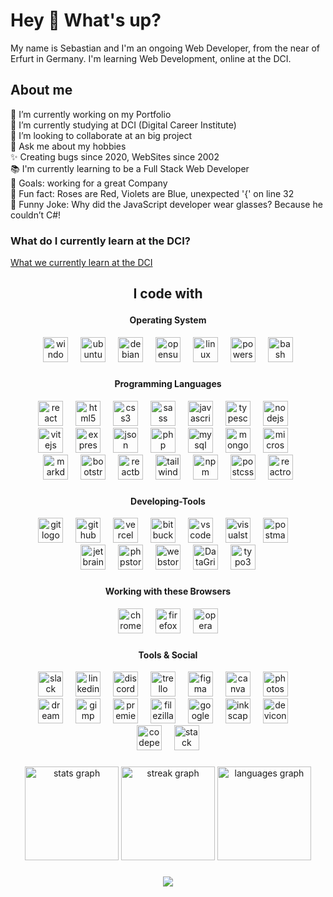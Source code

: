 # Hey 👋 What's up?

My name is Sebastian and I'm an ongoing Web Developer, from the near of Erfurt in Germany. I'm learning Web Development, online at the DCI.

## About me

🔭 I’m currently working on my Portfolio  
🌱 I’m currently studying at DCI (Digital Career Institute)  
👯 I’m looking to collaborate at an big project  
💬 Ask me about my hobbies  
✨ Creating bugs since 2020, WebSites since 2002  
📚 I'm currently learning to be a Full Stack Web Developer  
🎯 Goals: working for a great Company  
🎲 Fun fact: Roses are Red, Violets are Blue, unexpected '{' on line 32  
🎊 Funny Joke: Why did the JavaScript developer wear glasses? Because he couldn’t C#!

### What do I currently learn at the DCI?

[What we currently learn at the DCI](learn_at_dci.md "What we currently learn at DCI")

## <p align="center">I code with</p>

#### <p align="center">Operating System</p>

<div align="center">
  <img src="https://cdn.jsdelivr.net/gh/devicons/devicon@latest/icons/windows11/windows11-original.svg" height="40" alt="windows11 logo" title="Microsoft Windows 7/8/10/11 + Server 2012/2016/2019"  />
  <img width="12" />
  <img src="https://cdn.simpleicons.org/ubuntu/E95420" height="40" alt="ubuntu logo" alt="ubuntu logo" title="Ubuntu, Zorin + andere Distro's" />
  <img width="12" />
  <img src="https://cdn.jsdelivr.net/gh/devicons/devicon/icons/debian/debian-original.svg" height="40" alt="debian logo" title="Debian" />
  <img width="12" />
  <img src="https://cdn.jsdelivr.net/gh/devicons/devicon/icons/opensuse/opensuse-original.svg" height="40" alt="opensuse logo" title="OpenSuse"  />
  <img width="12" />
  <img src="https://cdn.jsdelivr.net/gh/devicons/devicon/icons/linux/linux-original.svg" height="40" alt="linux logo" title="Linux UI+CLI/Terminal"  />  
  <img width="12" />
  <img src="https://cdn.jsdelivr.net/gh/devicons/devicon@latest/icons/powershell/powershell-original.svg" height="40" alt="powershell logo" title="Microsoft Windows PowerShell 7"  />
  <img width="12" />
  <img src="https://cdn.simpleicons.org/gnubash/4EAA25" height="40" alt="bash logo" title="Linux Bash (Terminal)" />
</div>

###

#### <p align="center">Programming Languages</p>

<div align="center">

<img src="https://cdn.jsdelivr.net/gh/devicons/devicon/icons/react/react-original.svg" height="40" alt="react logo"  />
<img width="12" />
<!--   <img src="https://cdn.jsdelivr.net/gh/devicons/devicon/icons/csharp/csharp-original.svg" height="40" alt="csharp logo"  /> -->
<!--  <img width="12" /> -->
  <img src="https://cdn.jsdelivr.net/gh/devicons/devicon/icons/html5/html5-original.svg" height="40" alt="html5 logo" title="HTML 5"  />
  <img width="12" />
  <img src="https://cdn.jsdelivr.net/gh/devicons/devicon/icons/css3/css3-original.svg" height="40" alt="css3 logo" title="CSS 3" />
    <img width="12" />
  <img src="https://cdn.jsdelivr.net/gh/devicons/devicon/icons/sass/sass-original.svg" height="40" alt="sass logo" title="SASS / SCSS"  />
  <img width="12" />
  <img src="https://cdn.jsdelivr.net/gh/devicons/devicon/icons/javascript/javascript-original.svg" height="40" alt="javascript logo" title="JavaScript" />
  <img width="12" />
  <img src="https://cdn.jsdelivr.net/gh/devicons/devicon/icons/typescript/typescript-original.svg" height="40" alt="typescript logo" title="TypeScript" />
  <img width="12" />
  <img src="https://cdn.jsdelivr.net/gh/devicons/devicon/icons/nodejs/nodejs-original.svg" height="40" alt="nodejs logo" title="Node.JS" />
  <img width="12" />
  <br />
  <img src="https://cdn.jsdelivr.net/gh/devicons/devicon@latest/icons/vitejs/vitejs-original.svg" height="40" alt="vitejs logo" title="Vite.JS" />
  <img width="12" />
  <img src="https://cdn.jsdelivr.net/gh/devicons/devicon@latest/icons/express/express-original.svg" height="40" alt="expressjs logo" title="express.JS"  />
  <img width="12" />
  <img src="https://cdn.jsdelivr.net/gh/devicons/devicon@latest/icons/json/json-original.svg" height="40" alt="json logo" title="JSON" />
  <img width="12" />
  <img src="https://cdn.jsdelivr.net/gh/devicons/devicon@latest/icons/php/php-original.svg" height="40" alt="php logo" title="PHP 8" />
  <img width="12" />
  <img src="https://cdn.jsdelivr.net/gh/devicons/devicon/icons/mysql/mysql-original.svg" height="40" alt="mysql logo" title="MySQL" />
  <img width="12" />
  <img src="https://cdn.jsdelivr.net/gh/devicons/devicon@latest/icons/mongodb/mongodb-original.svg"  height="40" alt="mongodb logo" title="MongoDB"  />
  <img width="12" />
  <img src="https://cdn.jsdelivr.net/gh/devicons/devicon@latest/icons/microsoftsqlserver/microsoftsqlserver-original.svg"  height="40" alt="microsoftsqlserver logo" title="Microsoft SQL Server"  />
  <img width="12" />
  <br />
  <img src="https://cdn.jsdelivr.net/gh/devicons/devicon/icons/markdown/markdown-original.svg" height="40" alt="markdown logo" title="MarkDown" />
  <img width="12" />
  <img src="https://cdn.jsdelivr.net/gh/devicons/devicon/icons/bootstrap/bootstrap-original.svg" height="40" alt="bootstrap logo" title="BootStrap 5"  />
  <img width="12" />
  <img src="https://cdn.jsdelivr.net/gh/devicons/devicon@latest/icons/reactbootstrap/reactbootstrap-original.svg"  height="40" alt="reactbootstrap logo" title="ReactBootStrap"  />
  <img width="12" />  
  <img src="https://cdn.simpleicons.org/tailwindcss/06B6D4" height="40" alt="tailwindcss logo" title="TailWind" />
  <img width="12" />
  <img src="https://cdn.jsdelivr.net/gh/devicons/devicon/icons/npm/npm-original-wordmark.svg" height="40" alt="npm logo" title="npm - Node Packet Manager" />
  <img width="12" />
  <img src="https://cdn.jsdelivr.net/gh/devicons/devicon@latest/icons/postcss/postcss-original.svg" height="40" alt="postcss logo" title="React PostCSS" />
  <img width="12" />
  <img src="https://cdn.jsdelivr.net/gh/devicons/devicon@latest/icons/reactrouter/reactrouter-original.svg" height="40" alt="reactrouter logo" title="ReactRouter" />


</div>

###

###

#### <p align="center">Developing-Tools</p>

<div align="center">
  <img src="https://cdn.jsdelivr.net/gh/devicons/devicon/icons/git/git-original.svg" height="40" alt="git logo" title="Git / GitBash / Git for Windows" />
  <img width="12" />
  <img src="https://cdn.jsdelivr.net/gh/devicons/devicon@latest/icons/github/github-original.svg" height="40" alt="github logo" title="GitHub / GitHub Desktop"  />
  <img width="12" />
  <img src="https://cdn.jsdelivr.net/gh/devicons/devicon@latest/icons/vercel/vercel-original.svg"  height="40" alt="vercel logo" title="Vercel"  />
  <img width="12" />
  <img src="https://cdn.jsdelivr.net/gh/devicons/devicon/icons/bitbucket/bitbucket-original.svg" height="40" alt="bitbucket logo" title="BitBucket" />
  <img width="12" />
  <img src="https://cdn.jsdelivr.net/gh/devicons/devicon/icons/vscode/vscode-original.svg" height="40" alt="vscode logo" title="VSCode" />
  <img width="12" />
  <img src="https://cdn.jsdelivr.net/gh/devicons/devicon@latest/icons/visualstudio/visualstudio-original.svg"  height="40" alt="visualstudio logo" title="Microsoft Visual Studio Professional & Community"  />
  <img width="12" />
  <img src="https://cdn.jsdelivr.net/gh/devicons/devicon@latest/icons/postman/postman-original.svg" height="40" alt="postman logo" title="Postman"  />
  <img width="12" />
  <br />
  <img src="https://cdn.jsdelivr.net/gh/devicons/devicon@latest/icons/jetbrains/jetbrains-original.svg" height="40" alt="jetbrains logo" title="JetBrains IDE"  />
  <img width="12" />
  <img src="https://cdn.jsdelivr.net/gh/devicons/devicon@latest/icons/phpstorm/phpstorm-original.svg" height="40" alt="phpstorm logo" title="JetBrains PHPStorm IDE"  />
  <img width="12" />
  <img src="https://cdn.jsdelivr.net/gh/devicons/devicon@latest/icons/webstorm/webstorm-original.svg" height="40" alt="webstorm logo" title="JetBrains WebStorm IDE" />
  <img width="12" />
  <img src="https://cdn.jsdelivr.net/gh/devicons/devicon@latest/icons/datagrip/datagrip-original.svg" height="40" alt="DataGrip logo" title="JetBrains DataGrip IDE" />
  <img width="12" />
  <img src="https://cdn.simpleicons.org/typo3/FF8700" height="40" alt="typo3 logo" title="Typo 3" />
  <!-- <img width="12" /> -->
    <!-- <img src="https://cdn.jsdelivr.net/gh/devicons/devicon/icons/hugo/hugo-original.svg" height="40" alt="hugo logo" title="Hugo"  /> -->
  </div>

###

#### <p align="center">Working with these Browsers</p>

<div align="center">
  <img src="https://cdn.jsdelivr.net/gh/devicons/devicon/icons/chrome/chrome-original.svg" height="40" alt="chrome logo" title="Google Chrome" />
  <img width="12" />
  <img src="https://cdn.jsdelivr.net/gh/devicons/devicon/icons/firefox/firefox-original.svg" height="40" alt="firefox logo" title="Mozilla Firefox" />
  <img width="12" />
  <img src="https://cdn.jsdelivr.net/gh/devicons/devicon/icons/opera/opera-original.svg" height="40" alt="opera logo" title="Opera Browser" />
</div>

###

#### <p align="center">Tools & Social</p>

<div align="center">
  <img src="https://cdn.jsdelivr.net/gh/devicons/devicon/icons/slack/slack-original.svg" height="40" alt="slack logo" title="Slack" />
  <img width="12" />
  <a href="https://www.linkedin.com/in/sebastian-peinelt-01b7524a" target="_blank">
  <img src="https://skillicons.dev/icons?i=linkedin" height="40" alt="linkedin logo" title="LinkedIn" /></a>
  <img width="12" />
  <img src="https://skillicons.dev/icons?i=discord" height="40" alt="discord logo" title="Discord // User: BulletStormXT" />
  <img width="12" />
  <img src="https://cdn.jsdelivr.net/gh/devicons/devicon@latest/icons/trello/trello-original.svg" height="40" alt="trello logo" title="Trello" />
  <img width="12" />
  <img src="https://cdn.jsdelivr.net/gh/devicons/devicon/icons/figma/figma-original.svg" height="40" alt="figma logo" title="Figma" />
  <img width="12" />
  <img src="https://cdn.jsdelivr.net/gh/devicons/devicon/icons/canva/canva-original.svg" height="40" alt="canva logo" title="Canva" />
  <img width="12" />
  <img src="https://cdn.jsdelivr.net/gh/devicons/devicon@latest/icons/photoshop/photoshop-original.svg" height="40" alt="photoshop logo" title="Adobe Photoshop" />
  <img width="12" />
  <br />
  <img src="https://cdn.jsdelivr.net/gh/devicons/devicon@latest/icons/dreamweaver/dreamweaver-original.svg" height="40" alt="dreamweaver logo" title="Adobe DreamWeaver" />
  <img width="12" />  
  <img src="https://cdn.jsdelivr.net/gh/devicons/devicon/icons/gimp/gimp-original.svg" height="40" alt="gimp logo" title="GIMP - Gnu Image Manipulation Program" />
  <img width="12" />
  <img src="https://cdn.jsdelivr.net/gh/devicons/devicon@latest/icons/premierepro/premierepro-original.svg" height="40" alt="premierepro logo" title="Adobe Premiere Pro" />
  <img width="12" />
  <img src="https://cdn.jsdelivr.net/gh/devicons/devicon@latest/icons/filezilla/filezilla-original.svg" height="40" alt="filezilla logo" title="FileZilla (FTP/SFTP)" />
  <img width="12" />
  <img src="https://cdn.jsdelivr.net/gh/devicons/devicon/icons/google/google-original.svg" height="40" alt="google logo" title="Google" />
  <img width="12" />
  <img src="https://cdn.jsdelivr.net/gh/devicons/devicon/icons/inkscape/inkscape-original.svg" height="40" alt="inkscape logo" title="InkScape" />
  <img width="12" />
  <img src="https://cdn.jsdelivr.net/gh/devicons/devicon/icons/devicon/devicon-original.svg" height="40" alt="devicon logo" title="DevIcon" />
  <img width="12" />
  <br />
  <img src="https://cdn.jsdelivr.net/gh/devicons/devicon@latest/icons/codepen/codepen-original.svg" height="40" alt="codepen logo" title="CodePen" />
  <img width="12" />
  <img src="https://cdn.jsdelivr.net/gh/devicons/devicon@latest/icons/stackoverflow/stackoverflow-original.svg" height="40" alt="stack overflow logo" title="Stack OverFlow" />

</div>

###

###

<div align="center">
<img src="https://github-readme-stats.vercel.app/api?username=BulletStormXT&hide_title=false&hide_rank=false&show_icons=true&include_all_commits=true&count_private=true&disable_animations=false&theme=dracula&locale=de&hide_border=true&order=1" height="150" alt="stats graph"  />
<img src="https://streak-stats.demolab.com?user=BulletStormXT&locale=de&mode=daily&theme=dracula&hide_border=true&border_radius=5&order=3" height="150" alt="streak graph"  />
<img src="https://github-readme-stats.vercel.app/api/top-langs?username=BulletStormXT&locale=de&hide_title=false&layout=compact&card_width=380&langs_count=5&theme=dracula&hide_border=true&order=2" height="150"  alt="languages graph"  />

</div>

###

<div align="center">
  <img src="https://profile-counter.glitch.me/BulletStormXT/count.svg?"  />
</div>

###

<!-- A -->
